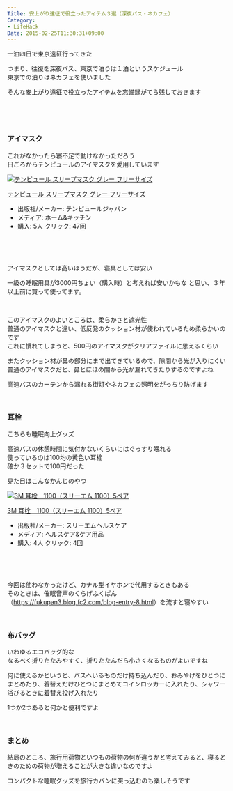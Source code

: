 ```yaml
---
Title: 安上がり遠征で役立ったアイテム３選（深夜バス・ネカフェ）
Category:
- LifeHack
Date: 2015-02-25T11:30:31+09:00
---
```


<p>一泊四日で東京遠征行ってきた</p>
<p>つまり、往復を深夜バス、東京で泊りは１泊というスケジュール<br />東京での泊りはネカフェを使いました</p>
<p>そんな安上がり遠征で役立ったアイテムを忘備録がてら残しておきます</p>
<p><!-- more --></p>
<p> </p>
<p> </p>

### アイマスク

<p>これがなかったら寝不足で動けなかっただろう<br />日ごろからテンピュールのアイマスクを愛用しています</p>
<div class="freezed">
<div class="external-link-detail"><a href="https://www.amazon.co.jp/exec/obidos/ASIN/B001ANDATO/ab1025-22/"><img class="external-link-detail-image" title="テンピュール スリープマスク グレー フリーサイズ" src="https://ecx.images-amazon.com/images/I/31FhEl394mL._SL160_.jpg" alt="テンピュール スリープマスク グレー フリーサイズ" /></a>
<div class="external-link-detail-info">
<p class="external-link-detail-title"><a href="https://www.amazon.co.jp/exec/obidos/ASIN/B001ANDATO/ab1025-22/">テンピュール スリープマスク グレー フリーサイズ</a></p>
<ul>
<li><span class="external-link-detail-label">出版社/メーカー:</span> テンピュールジャパン</li>
<li><span class="external-link-detail-label">メディア:</span> ホーム&amp;キッチン</li>
<li><span class="external-link-detail-label">購入</span>: 5人 <span class="external-link-detail-label">クリック</span>: 47回</li>
</ul>
</div>
<div class="external-link-detail-foot"> </div>
</div>
</div>
<p> </p>
<p>アイマスクとしては高いほうだが、寝具としては安い</p>
<p>一級の睡眠用具が3000円ちょい（購入時）と考えれば安いかもな と思い、３年以上前に買って使ってます。</p>
<p> </p>
<p>このアイマスクのよいところは、柔らかさと遮光性<br />普通のアイマスクと違い、低反発のクッション材が使われているため柔らかいのです<br />これに慣れてしまうと、500円のアイマスクがクリアファイルに思えるくらい</p>
<p>またクッション材が鼻の部分にまで出てきているので、隙間から光が入りにくい<br />普通のアイマスクだと、鼻とほほの間から光が漏れてきたりするのですよね</p>
<p>高速バスのカーテンから漏れる街灯やネカフェの照明をがっちり防げます</p>
<p> </p>

### 耳栓

<p>こちらも睡眠向上グッズ</p>
<p>高速バスの休憩時間に気付かないくらいにはぐっすり眠れる<br />使っているのは100均の黄色い耳栓<br />確か３セットで100円だった</p>
<p>見た目はこんなかんじのやつ</p>
<div class="freezed">
<div class="external-link-detail"><a href="https://www.amazon.co.jp/exec/obidos/ASIN/B004532UII/ab1025-22/"><img class="external-link-detail-image" title="3M 耳栓　1100（スリーエム 1100）5ペア" src="https://ecx.images-amazon.com/images/I/31HjYRWSpSL._SL160_.jpg" alt="3M 耳栓　1100（スリーエム 1100）5ペア" /></a>
<div class="external-link-detail-info">
<p class="external-link-detail-title"><a href="https://www.amazon.co.jp/exec/obidos/ASIN/B004532UII/ab1025-22/">3M 耳栓　1100（スリーエム 1100）5ペア</a></p>
<ul>
<li><span class="external-link-detail-label">出版社/メーカー:</span> スリーエムヘルスケア</li>
<li><span class="external-link-detail-label">メディア:</span> ヘルスケア&amp;ケア用品</li>
<li><span class="external-link-detail-label">購入</span>: 4人 <span class="external-link-detail-label">クリック</span>: 4回</li>
</ul>
</div>
<div class="external-link-detail-foot"> </div>
</div>
</div>
<p> </p>
<p>今回は使わなかったけど、カナル型イヤホンで代用するときもある<br />そのときは、催眠音声のくらげふくぱん（<a href="https://fukupan3.blog.fc2.com/blog-entry-8.html">https://fukupan3.blog.fc2.com/blog-entry-8.html</a>）を流すと寝やすい</p>
<p> </p>

### 布バッグ

<p>いわゆるエコバッグ的な<br />なるべく折りたたみやすく、折りたたんだら小さくなるものがよいですね</p>
<p>何に使えるかというと、バスへいるものだけ持ち込んだり、おみやげをひとつにまとめたり、着替えだけひとつにまとめてコインロッカーに入れたり、シャワー浴びるときに着替え投げ入れたり</p>
<p>1つか2つあると何かと便利ですよ</p>
<p>  </p>

### まとめ

<p>結局のところ、旅行用荷物といつもの荷物の何が違うかと考えてみると、寝るときのための荷物が増えることが大きな違いなのですよ</p>
<p>コンパクトな睡眠グッズを旅行カバンに突っ込むのも楽しそうです</p>
